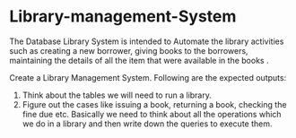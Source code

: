 # Library-management-System
The Database Library System is intended to Automate the library activities such as creating a new borrower, giving books to the borrowers, maintaining the details of all the item that were available in the books . 

Create a Library Management System. Following are the expected outputs:

1) Think about the tables we will need to run a library.
2) Figure out the cases like issuing a book, returning a book, checking the fine due etc. Basically we need to think about all the operations which we do in a library and then write down the queries to execute them.
